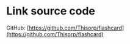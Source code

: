 # Link source code

GitHub: [https://github.com/Thisorp/flashcard](https://github.com/Thisorp/flashcard)
